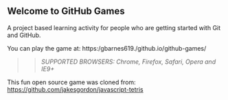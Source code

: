 ## Welcome to GitHub Games

A project based learning activity for people who are getting started with Git and GitHub.

You can play the game at: https:/gbarnes619./github.io/github-games/

>> _*SUPPORTED BROWSERS*: Chrome, Firefox, Safari, Opera and IE9+_

This fun open source game was cloned from: https://github.com/jakesgordon/javascript-tetris
